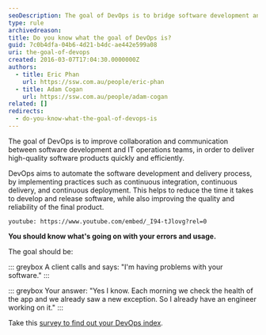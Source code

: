 ```yaml
---
seoDescription: The goal of DevOps is to bridge software development and IT operations teams, accelerating high-quality product delivery through automation, continuous integration, and deployment.
type: rule
archivedreason:
title: Do you know what the goal of DevOps is?
guid: 7c0b4dfa-04b6-4d21-b4dc-ae442e599a08
uri: the-goal-of-devops
created: 2016-03-07T17:04:30.0000000Z
authors:
  - title: Eric Phan
    url: https://ssw.com.au/people/eric-phan
  - title: Adam Cogan
    url: https://ssw.com.au/people/adam-cogan
related: []
redirects:
  - do-you-know-what-the-goal-of-devops-is
---
```


The goal of DevOps is to improve collaboration and communication between software development and IT operations teams, in order to deliver high-quality software products quickly and efficiently.

DevOps aims to automate the software development and delivery process, by implementing practices such as continuous integration, continuous delivery, and continuous deployment. This helps to reduce the time it takes to develop and release software, while also improving the quality and reliability of the final product.

<!--endintro-->

`youtube: https://www.youtube.com/embed/_I94-tJlovg?rel=0`

**You should know what's going on with your errors and usage.**

The goal should be:

::: greybox
A client calls and says: "I'm having problems with your software."
:::

::: greybox
Your answer: "Yes I know. Each morning we check the health of the app and we already saw a new exception. So I already have an engineer working on it."
:::

Take this [survey to find out your DevOps index](https://docs.google.com/forms/d/e/1FAIpQLSeYdMVMuWo1onEr688-BbGviCwJQjecgqAqi8-Bf91IotOOCw/viewform).
